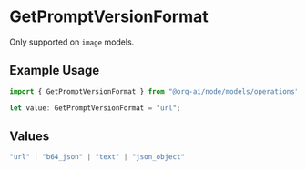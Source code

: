 # GetPromptVersionFormat

Only supported on `image` models.

## Example Usage

```typescript
import { GetPromptVersionFormat } from "@orq-ai/node/models/operations";

let value: GetPromptVersionFormat = "url";
```

## Values

```typescript
"url" | "b64_json" | "text" | "json_object"
```